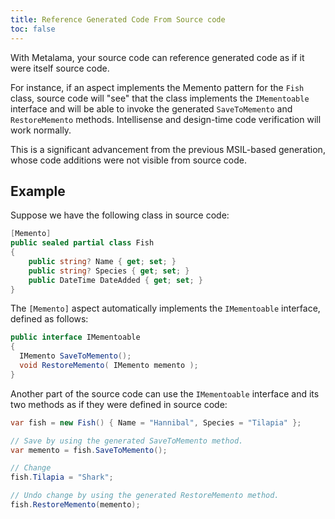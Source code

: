```yaml
---
title: Reference Generated Code From Source code
toc: false
---
```


With Metalama, your source code can reference generated code as if it were itself source code.

For instance, if an aspect implements the Memento pattern for the `Fish` class, source code will "see" that the class
implements the `IMementoable` interface and will be able to invoke the generated `SaveToMemento` and `RestoreMemento`
methods. Intellisense and design-time code verification will work normally.

This is a significant advancement from the previous MSIL-based generation, whose code additions were not visible from
source code.

## Example

Suppose we have the following class in source code:

```cs
[Memento]
public sealed partial class Fish
{
    public string? Name { get; set; }
    public string? Species { get; set; }
    public DateTime DateAdded { get; set; }
}
```

The `[Memento]` aspect automatically implements the `IMementoable` interface, defined as follows:

```cs
public interface IMementoable
{
  IMemento SaveToMemento();
  void RestoreMemento( IMemento memento );
}
```

Another part of the source code can use the `IMementoable` interface and its two methods as if they were defined in
source code:

```cs
var fish = new Fish() { Name = "Hannibal", Species = "Tilapia" };

// Save by using the generated SaveToMemento method.
var memento = fish.SaveToMemento();

// Change
fish.Tilapia = "Shark";

// Undo change by using the generated RestoreMemento method.
fish.RestoreMemento(memento);
```

